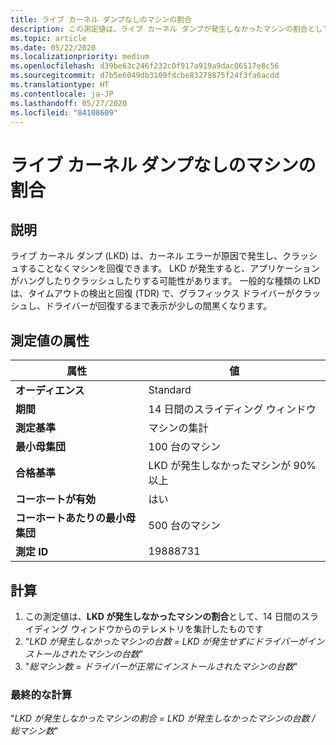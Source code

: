 ```yaml
---
title: ライブ カーネル ダンプなしのマシンの割合
description: この測定値は、ライブ カーネル ダンプが発生しなかったマシンの割合として、14 日間のスライディング ウィンドウからのテレメトリを集計したものです
ms.topic: article
ms.date: 05/22/2020
ms.localizationpriority: medium
ms.openlocfilehash: d39be63c246f232c0f917a919a9dac06517e8c56
ms.sourcegitcommit: d7b5e6049db3109fdcbe83279875f24f3fa6acdd
ms.translationtype: HT
ms.contentlocale: ja-JP
ms.lasthandoff: 05/27/2020
ms.locfileid: "84108609"
---
```

# <a name="percent-of-machines-without-a-live-kernel-dump"></a>ライブ カーネル ダンプなしのマシンの割合

## <a name="description"></a>説明

ライブ カーネル ダンプ (LKD) は、カーネル エラーが原因で発生し、クラッシュすることなくマシンを回復できます。 LKD が発生すると、アプリケーションがハングしたりクラッシュしたりする可能性があります。 一般的な種類の LKD は、タイムアウトの検出と回復 (TDR) で、グラフィックス ドライバーがクラッシュし、ドライバーが回復するまで表示が少しの間黒くなります。

## <a name="measure-attributes"></a>測定値の属性

|属性|値|
|----|----|
|**オーディエンス**|Standard|
|**期間**|14 日間のスライディング ウィンドウ|
|**測定基準**|マシンの集計|
|**最小母集団**|100 台のマシン|
|**合格基準**|LKD が発生しなかったマシンが 90% 以上|
|**コーホートが有効**|はい|
|**コーホートあたりの最小母集団**|500 台のマシン|
|**測定 ID**|19888731|

## <a name="calculation"></a>計算

1. この測定値は、**LKD が発生しなかったマシンの割合**として、14 日間のスライディング ウィンドウからのテレメトリを集計したものです
2. "*LKD が発生しなかったマシンの台数 = LKD が発生せずにドライバーがインストールされたマシンの台数*"
3. "*総マシン数 = ドライバーが正常にインストールされたマシンの台数*"

### <a name="final-calculation"></a>最終的な計算

"*LKD が発生しなかったマシンの割合 = LKD が発生しなかったマシンの台数 / 総マシン数*"
